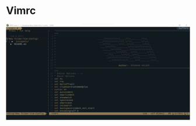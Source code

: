 # Vimrc
![](https://github.com/spandanhalder/Vim-Config/blob/3c3e275975063ba60a5aceaab87737168a5764ae/Screenshot.png?raw=true)